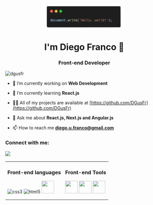 <div align="center">
  <img align="center" alt="Coding" width="50%" src="hw.png">
</div>

<h1 align="center">I'm Diego Franco 👋</h1>

<h3 align="center">Front-end Developer</h3>


<p align="left"> <img src="https://komarev.com/ghpvc/?username=dgusfr&label=Profile%20views&color=0e75b6&style=flat" alt="dgusfr" /> </p>


- 🔭 I’m currently working on **Web Development**

- 🌱 I’m currently learning **React.js**

- 👨‍💻 All of my projects are available at [https://github.com/DGusFr](https://github.com/DGusFr)

- 💬 Ask me about **React.js, Next.js and Angular.js**

- 📫 How to reach me **diego.u.franco@gmail.com**

<h3 align="left">Connect with me:</h3>
  <p align="left">
  <a href="https://www.linkedin.com/in/diego-gustavo-franco/" target="_blank"><img src="https://img.shields.io/badge/-LinkedIn-%230077B5?style=for-the-badge&logo=linkedin&logoColor=white" target="_blank"></a> 
  </p>


<table>
  <tr>
    <td>
      <h3>Front-end languages</h3>
      <p> 
        <a> 
          <img src="https://cdn.jsdelivr.net/gh/devicons/devicon/icons/css3/css3-original.svg" alt="css3" width="40" height="40"/> 
          <img src="https://cdn.jsdelivr.net/gh/devicons/devicon/icons/html5/html5-original.svg" alt="html5" width="40" height="40"/> 
          <img src="https://cdn.jsdelivr.net/gh/devicons/devicon/icons/javascript/javascript-plain.svg" width="40" height="40" />  
        </a> 
      </p>   
    </td>
    <td>
      <h3>Front-end Tools</h3>                                                                                                                        
      <p>                                                                                                                         
        <a> 
          <img src="https://cdn.jsdelivr.net/gh/devicons/devicon/icons/react/react-original-wordmark.svg" width="40" height="40" />
          <img src="https://cdn.jsdelivr.net/gh/devicons/devicon/icons/nodejs/nodejs-original-wordmark.svg" width="40" height="40" />
          <img src="https://cdn.jsdelivr.net/gh/devicons/devicon/icons/nextjs/nextjs-original-wordmark.svg" width="40" height="40" />
        </a>
      </p>
    </td>
  </tr>
</table>



  

 












